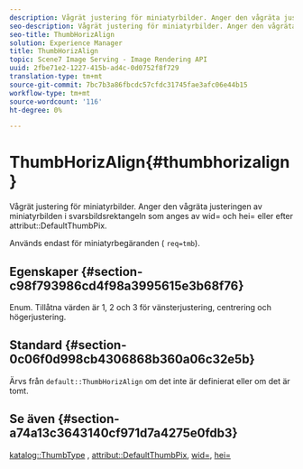 ```yaml
---
description: Vågrät justering för miniatyrbilder. Anger den vågräta justeringen av miniatyrbilden i svarsbildsrektangeln som anges av wid= och hei= eller av attributet DefaultThumbPix.
seo-description: Vågrät justering för miniatyrbilder. Anger den vågräta justeringen av miniatyrbilden i svarsbildsrektangeln som anges av wid= och hei= eller av attributet DefaultThumbPix.
seo-title: ThumbHorizAlign
solution: Experience Manager
title: ThumbHorizAlign
topic: Scene7 Image Serving - Image Rendering API
uuid: 2fbe71e2-1227-415b-ad4c-0d0752f8f729
translation-type: tm+mt
source-git-commit: 7bc7b3a86fbcdc57cfdc31745fae3afc06e44b15
workflow-type: tm+mt
source-wordcount: '116'
ht-degree: 0%

---
```



# ThumbHorizAlign{#thumbhorizalign}

Vågrät justering för miniatyrbilder. Anger den vågräta justeringen av miniatyrbilden i svarsbildsrektangeln som anges av wid= och hei= eller efter attribut::DefaultThumbPix.

Används endast för miniatyrbegäranden ( `req=tmb`).

## Egenskaper {#section-c98f793986cd4f98a3995615e3b68f76}

Enum. Tillåtna värden är 1, 2 och 3 för vänsterjustering, centrering och högerjustering.

## Standard {#section-0c06f0d998cb4306868b360a06c32e5b}

Ärvs från `default::ThumbHorizAlign` om det inte är definierat eller om det är tomt.

## Se även {#section-a74a13c3643140cf971d7a4275e0fdb3}

[katalog::ThumbType](../../../../../is-api/image-catalog/image-serving-api-ref/c-image-catalog-reference/c-image-svg-data-reference/c-image-data-reference/r-thumbtype-cat.md#reference-41149ddffc8749cba2f8d9c8e2611e03) ,  [attribut::DefaultThumbPix](../../../../../is-api/image-catalog/image-serving-api-ref/c-image-catalog-reference/c-attributes-reference/r-defaultthumbpix.md#reference-cf52bb74bed2466e8bc8adb0cacd6141),  [wid=](../../../../../is-api/http-ref/image-serving-api-ref/c-http-protocol-reference/c-command-reference/r-is-http-wid.md#reference-bfeadcb67bf4485f851eb21345527e47),  [hei=](../../../../../is-api/http-ref/image-serving-api-ref/c-http-protocol-reference/c-command-reference/r-is-http-hei.md#reference-6d6f556ccc0e4b98a815e8a5c1944a96)
